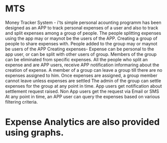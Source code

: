 # MTS
Money Tracker System  - i'ts simple personal acounting programm has been designed as an APP to track personal expenses of a user and also to track and split expenses among a group of people. The people splitting expenses using the app may or maynot be the users of the APP.
Creating a group of people to share expenses with. People added to the group may or maynot be users of the APP
Creating expenses- Expense can be personal to the app user, or can be split with other users of group.
Members of the group can be eliminated from specific expenses.
All the people who split an expense and are APP users, receive APP notification informaring about the creation of expense.
A member of a group can leave a group till there are no expenses assigned to him. Once expenses are assigned, a group member cannot leave unless expenses are settled
The admin of the group can settle expenses for the group at any point in time. App users get notification about settlement request raised. Non App users get the request via Email or SMS
At any point in time, an APP user can query the expenses based on various filtering criteria.
<h1>Expense Analytics are also provided using graphs.
